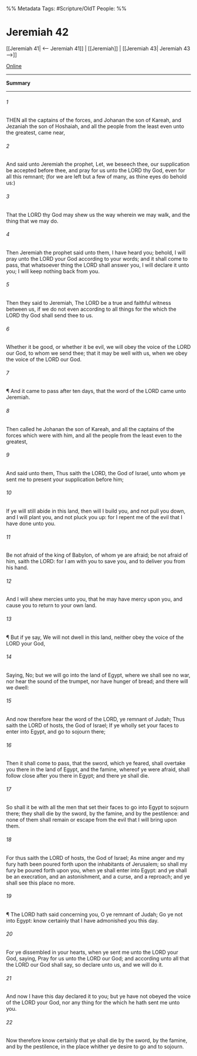

%% Metadata
Tags: #Scripture/OldT
People: 
%%
# Jeremiah 42
[[Jeremiah 41| <-- Jeremiah 41]] | [[Jeremiah]] | [[Jeremiah 43| Jeremiah 43 -->]]

[Online](https://churchofjesuschrist.org/study/scriptures/ot/jer/42?lang=eng)

---
__Summary__



---

###### 1
THEN all the captains of the forces, and Johanan the son of Kareah, and Jezaniah the son of Hoshaiah, and all the people from the least even unto the greatest, came near,
###### 2
And said unto Jeremiah the prophet, Let, we beseech thee, our supplication be accepted before thee, and pray for us unto the LORD thy God, even for all this remnant; (for we are left but a few of many, as thine eyes do behold us:)
###### 3
That the LORD thy God may shew us the way wherein we may walk, and the thing that we may do.
###### 4
Then Jeremiah the prophet said unto them, I have heard you; behold, I will pray unto the LORD your God according to your words; and it shall come to pass, that whatsoever thing the LORD shall answer you, I will declare it unto you; I will keep nothing back from you.
###### 5
Then they said to Jeremiah, The LORD be a true and faithful witness between us, if we do not even according to all things for the which the LORD thy God shall send thee to us.
###### 6
Whether it be good, or whether it be evil, we will obey the voice of the LORD our God, to whom we send thee; that it may be well with us, when we obey the voice of the LORD our God.
###### 7
¶ And it came to pass after ten days, that the word of the LORD came unto Jeremiah.
###### 8
Then called he Johanan the son of Kareah, and all the captains of the forces which were with him, and all the people from the least even to the greatest,
###### 9
And said unto them, Thus saith the LORD, the God of Israel, unto whom ye sent me to present your supplication before him;
###### 10
If ye will still abide in this land, then will I build you, and not pull you down, and I will plant you, and not pluck you up: for I repent me of the evil that I have done unto you.
###### 11
Be not afraid of the king of Babylon, of whom ye are afraid; be not afraid of him, saith the LORD: for I am with you to save you, and to deliver you from his hand.
###### 12
And I will shew mercies unto you, that he may have mercy upon you, and cause you to return to your own land.
###### 13
¶ But if ye say, We will not dwell in this land, neither obey the voice of the LORD your God,
###### 14
Saying, No; but we will go into the land of Egypt, where we shall see no war, nor hear the sound of the trumpet, nor have hunger of bread; and there will we dwell:
###### 15
And now therefore hear the word of the LORD, ye remnant of Judah; Thus saith the LORD of hosts, the God of Israel; If ye wholly set your faces to enter into Egypt, and go to sojourn there;
###### 16
Then it shall come to pass, that the sword, which ye feared, shall overtake you there in the land of Egypt, and the famine, whereof ye were afraid, shall follow close after you there in Egypt; and there ye shall die.
###### 17
So shall it be with all the men that set their faces to go into Egypt to sojourn there; they shall die by the sword, by the famine, and by the pestilence: and none of them shall remain or escape from the evil that I will bring upon them.
###### 18
For thus saith the LORD of hosts, the God of Israel; As mine anger and my fury hath been poured forth upon the inhabitants of Jerusalem; so shall my fury be poured forth upon you, when ye shall enter into Egypt: and ye shall be an execration, and an astonishment, and a curse, and a reproach; and ye shall see this place no more.
###### 19
¶ The LORD hath said concerning you, O ye remnant of Judah; Go ye not into Egypt: know certainly that I have admonished you this day.
###### 20
For ye dissembled in your hearts, when ye sent me unto the LORD your God, saying, Pray for us unto the LORD our God; and according unto all that the LORD our God shall say, so declare unto us, and we will do it.
###### 21
And now I have this day declared it to you; but ye have not obeyed the voice of the LORD your God, nor any thing for the which he hath sent me unto you.
###### 22
Now therefore know certainly that ye shall die by the sword, by the famine, and by the pestilence, in the place whither ye desire to go and to sojourn.



